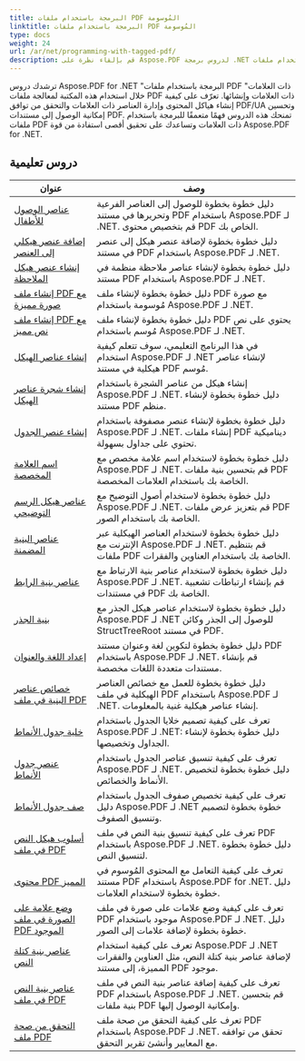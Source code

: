```yaml
---
title: البرمجة باستخدام ملفات PDF المُوسومة
linktitle: البرمجة باستخدام ملفات PDF المُوسومة
type: docs
weight: 24
url: /ar/net/programming-with-tagged-pdf/
description: قم بإلقاء نظرة على Aspose.PDF لدروس برمجة .NET باستخدام ملفات PDF ذات العلامات لإتقان التعامل مع ملفات PDF ذات العلامات وتوليدها.
---
```


ترشدك دروس Aspose.PDF for .NET "البرمجة باستخدام ملفات PDF ذات العلامات" خلال استخدام هذه المكتبة لمعالجة ملفات PDF ذات العلامات وإنشائها. تعرّف على كيفية إنشاء هياكل المحتوى وإدارة العناصر ذات العلامات والتحقق من توافق PDF/UA وتحسين إمكانية الوصول إلى مستندات PDF. تمنحك هذه الدروس فهمًا متعمقًا للبرمجة باستخدام ملفات PDF ذات العلامات وتساعدك على تحقيق أقصى استفادة من قوة Aspose.PDF for .NET.

## دروس تعليمية
| عنوان | وصف |
| --- | --- | 
| [عناصر الوصول للأطفال](./access-children-elements/) | دليل خطوة بخطوة للوصول إلى العناصر الفرعية وتحريرها في مستند PDF باستخدام Aspose.PDF لـ .NET. قم بتخصيص محتوى PDF الخاص بك. |  
| [إضافة عنصر هيكلي إلى العنصر](./add-structure-element-into-element/) | دليل خطوة بخطوة لإضافة عنصر هيكل إلى عنصر في مستند PDF باستخدام Aspose.PDF لـ .NET. |  
| [إنشاء عنصر هيكل الملاحظة](./create-note-structure-element/) | دليل خطوة بخطوة لإنشاء عناصر ملاحظة منظمة في مستند PDF باستخدام Aspose.PDF لـ .NET. |  
| [إنشاء ملف PDF مع صورة مميزة](./create-pdf-with-tagged-image/) | دليل خطوة بخطوة لإنشاء ملف PDF مع صورة مُوسومة باستخدام Aspose.PDF لـ .NET. |  
| [إنشاء ملف PDF مع نص مميز](./create-pdf-with-tagged-text/) | دليل خطوة بخطوة لإنشاء ملف PDF يحتوي على نص مُوسم باستخدام Aspose.PDF لـ .NET. |  
| [إنشاء عناصر الهيكل](./create-structure-elements/) | في هذا البرنامج التعليمي، سوف تتعلم كيفية استخدام Aspose.PDF لـ .NET لإنشاء عناصر هيكلية في مستند PDF مُوسم. |  
| [إنشاء شجرة عناصر الهيكل](./create-structure-elements-tree/) | إنشاء هيكل من عناصر الشجرة باستخدام Aspose.PDF لـ .NET. دليل خطوة بخطوة لإنشاء مستند PDF منظم. |  
| [إنشاء عنصر الجدول](./create-table-element/) | دليل خطوة بخطوة لإنشاء عنصر مصفوفة باستخدام Aspose.PDF لـ .NET. إنشاء ملفات PDF ديناميكية تحتوي على جداول بسهولة. |  
| [اسم العلامة المخصصة](./custom-tag-name/) | دليل خطوة بخطوة لاستخدام اسم علامة مخصص مع Aspose.PDF لـ .NET. قم بتحسين بنية ملفات PDF الخاصة بك باستخدام العلامات المخصصة. |  
| [عناصر هيكل الرسم التوضيحي](./illustration-structure-elements/) | دليل خطوة بخطوة لاستخدام أصول التوضيح مع Aspose.PDF لـ .NET. قم بتعزيز عرض ملفات PDF الخاصة بك باستخدام الصور. |  
| [عناصر البنية المضمنة](./inline-structure-elements/) | دليل خطوة بخطوة لاستخدام العناصر الهيكلية عبر الإنترنت مع Aspose.PDF لـ .NET. قم بتنظيم ملفات PDF الخاصة بك باستخدام العناوين والفقرات. |  
| [عناصر بنية الرابط](./link-structure-elements/) | دليل خطوة بخطوة لاستخدام عناصر بنية الارتباط مع Aspose.PDF لـ .NET. قم بإنشاء ارتباطات تشعبية في مستندات PDF الخاصة بك. |  
| [بنية الجذر](./root-structure/) | دليل خطوة بخطوة لاستخدام عناصر هيكل الجذر مع Aspose.PDF لـ .NET للوصول إلى الجذر وكائن StructTreeRoot في مستند PDF. |  
| [إعداد اللغة والعنوان](./setup-language-and-title/) | دليل خطوة بخطوة لتكوين لغة وعنوان مستند PDF باستخدام Aspose.PDF لـ .NET. قم بإنشاء مستندات متعددة اللغات مخصصة. |  
| [خصائص عناصر البنية في ملف PDF](./structure-elements-properties/) | دليل خطوة بخطوة للعمل مع خصائص العناصر الهيكلية في ملف PDF باستخدام Aspose.PDF لـ .NET. إنشاء عناصر هيكلية غنية بالمعلومات. |  
| [خلية جدول الأنماط](./style-table-cell/) | تعرف على كيفية تصميم خلايا الجدول باستخدام Aspose.PDF لـ .NET: دليل خطوة بخطوة لإنشاء الجداول وتخصيصها. |  
| [عنصر جدول الأنماط](./style-table-element/) | تعرف على كيفية تنسيق عناصر الجدول باستخدام Aspose.PDF لـ .NET. دليل خطوة بخطوة لتخصيص الأنماط والخصائص. |  
| [صف جدول الأنماط](./style-table-row/) | تعرف على كيفية تخصيص صفوف الجدول باستخدام دليل Aspose.PDF لـ .NET خطوة بخطوة لتصميم وتنسيق الصفوف. |  
| [أسلوب هيكل النص في ملف PDF](./style-text-structure/) | تعرف على كيفية تنسيق بنية النص في ملف PDF باستخدام Aspose.PDF لـ .NET. دليل خطوة بخطوة لتنسيق النص. |  
| [محتوى PDF المميز](./tagged-pdf-content/) | تعرف على كيفية التعامل مع المحتوى المُوسوم في مستند PDF باستخدام Aspose.PDF for .NET. دليل خطوة بخطوة لاستخدام العلامات. |  
| [وضع علامة على الصورة في ملف PDF الموجود](./tag-image-in-existing-pdf/) | تعرف على كيفية وضع علامات على صورة في ملف PDF موجود باستخدام Aspose.PDF لـ .NET. دليل خطوة بخطوة لإضافة علامات إلى الصور. |  
| [عناصر بنية كتلة النص](./text-block-structure-elements/) | تعرف على كيفية استخدام Aspose.PDF لـ .NET لإضافة عناصر بنية كتلة النص، مثل العناوين والفقرات المميزة، إلى مستند PDF موجود. |  
| [عناصر بنية النص في ملف PDF](./text-structure-elements/) | تعرف على كيفية إضافة عناصر بنية النص في ملف PDF باستخدام Aspose.PDF لـ .NET. قم بتحسين بنية ملفات PDF وإمكانية الوصول إليها. |  
| [التحقق من صحة ملف PDF](./validate-pdf/) | تعرف على كيفية التحقق من صحة ملف PDF باستخدام Aspose.PDF لـ .NET. تحقق من توافقه مع المعايير وأنشئ تقرير التحقق. |  